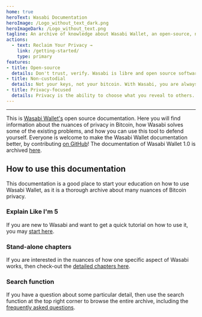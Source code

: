 ```yaml
---
home: true
heroText: Wasabi Documentation
heroImage: /Logo_without_text_dark.png
heroImageDark: /Logo_without_text.png
tagline: An archive of knowledge about Wasabi Wallet, an open-source, non-custodial and privacy-focused Bitcoin wallet for desktop.
actions:
  - text: Reclaim Your Privacy →
    link: /getting-started/
    type: primary
features:
- title: Open-source
  details: Don't trust, verify. Wasabi is libre and open source software under the MIT license. You have full access to every single line of code, and you can do with it as you please.
- title: Non-custodial
  details: Not your keys, not your bitcoin. With Wasabi, you are always in full control of your private and public keys, you never share them with any third party.
- title: Privacy-focused
  details: Privacy is the ability to choose what you reveal to others. Wasabi is designed with one goal in mind, to protect your sensitive financial data, on the network level and on the blockchain level.
---
```


-----

This is [Wasabi Wallet's](https://wasabiwallet.io) open source documentation.
Here you will find information about the nuances of privacy in Bitcoin, how Wasabi solves some of the existing problems, and how you can use this tool to defend yourself.
Everyone is welcome to make the Wasabi Wallet documentation better, by contributing [on GitHub](https://github.com/WalletWasabi/WasabiDoc/)!
The documentation of Wasabi Wallet 1.0 is archived [here](https://web.archive.org/web/20220804041943/https://docs.wasabiwallet.io/).

## How to use this documentation

This documentation is a good place to start your education on how to use Wasabi Wallet, as it is a thorough archive about many nuances of Bitcoin privacy.

### Explain Like I'm 5

If you are new to Wasabi and want to get a quick tutorial on how to use it, you may [start here](/using-wasabi/ELI5.md).

### Stand-alone chapters

If you are interested in the nuances of how one specific aspect of Wasabi works, then check-out the [detailed chapters here](/using-wasabi/).

### Search function

If you have a question about some particular detail, then use the search function at the top right corner to browse the entire archive, including the [frequently asked questions](/FAQ/).
